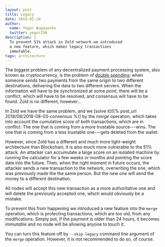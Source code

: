 ```yaml
---
layout: post
title: Legacy
date: 2019-02-24
author:
  name: Yegor Bugayenko
  twitter: yegor256
description: |
  To prevent 51% attack in Zold network we introduced
  a new feature, which makes legacy transactions
  immutable.
tags: architecture
---
```


The biggest problem of any decentralized payment processing system,
also known as cryptocurrency, is the problem of
[double spending](https://en.wikipedia.org/wiki/Double-spending):
when someone sends two payments from the same origin to two different
destinations, delivering the data to two different servers. When the
information will have to be synchronized at some point, there will
be a conflict, which will have to be resolved, and consensus
will have to be found. Zold is no different, however...

<!--more-->

In Zold we have the same problem, and we [solve it]({% post_url 2018/08/2018-08-03-consensus %})
by the _merge_ operation, which takes into account the cumulative score
of both transactions, which are in conflict. The one that is coming from a more
trustable source---wins. The one that is coming from a less trustable
one---gets deleted from the wallet.

However, since Zold has a different and much more light-weight architecture than Blockchain, it
is also much more vulnerable to the 51% attack. An attacker can accumulate a
large score on an isolated machine by running the calculator for a few weeks or months
and pointing the score date into the future. Then, when the right moment in
future occurs, the attacker sends a new transaction to the network,
overwriting the one, which was previously made the the same person. But
the new one will send the money to a different destination.

All nodes will accept this new transaction as a more authoritative one
and will delete the previously accepted one, which would obviously be a mistake.

To prevent this from happening we introduced a new feature into the `merge`
operation, which is protecting transactions, which are too old, from any
modifications. Simply put, if the payment is older than 24 hours, it becomes
_immutable_ and no node will be allowing anyone to touch it.

You can turn this feature off by `--skip-legacy` command line argument
of the `merge` operation. However, it is not recommended to do so, of course.

